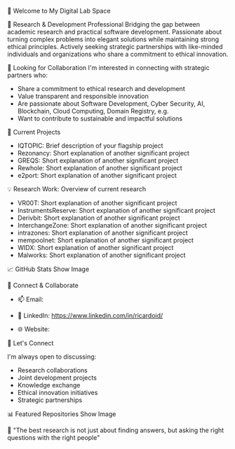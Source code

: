 🌟 Welcome to My Digital Lab Space


🔬 Research & Development Professional
Bridging the gap between academic research and practical software development. Passionate about turning complex problems into elegant solutions while maintaining strong ethical principles. Actively seeking strategic partnerships with like-minded individuals and organizations who share a commitment to ethical innovation.


🤝 Looking for Collaboration
I'm interested in connecting with strategic partners who:
- Share a commitment to ethical research and development
- Value transparent and responsible innovation
- Are passionate about Software Development, Cyber Security, AI, Blockchain, Cloud Computing, Domain Registry, e.g.
- Want to contribute to sustainable and impactful solutions


🚀 Current Projects
- IQTOPIC: Brief description of your flagship project
- Rezonancy: Short explanation of another significant project
- GREQS: Short explanation of another significant project
- Rewhole: Short explanation of another significant project
- e2port: Short explanation of another significant project



💡 Research Work: Overview of current research
- VR00T: Short explanation of another significant project
- InstrumentsReserve: Short explanation of another significant project
- Derivbit: Short explanation of another significant project
- InterchangeZone: Short explanation of another significant project
- intrazones: Short explanation of another significant project
- mempoolnet: Short explanation of another significant project
- WIDX: Short explanation of another significant project
- Malworks: Short explanation of another significant project


📈 GitHub Stats
Show Image


🤝 Connect & Collaborate

- 📫 Email:

- 🔗 LinkedIn: https://www.linkedin.com/in/ricardoid/

- 🌐 Website:



💬 Let's Connect

I'm always open to discussing:
- Research collaborations
- Joint development projects
- Knowledge exchange
- Ethical innovation initiatives
- Strategic partnerships



📊 Featured Repositories
Show Image


🎯 "The best research is not just about finding answers, but asking the right questions with the right people"
